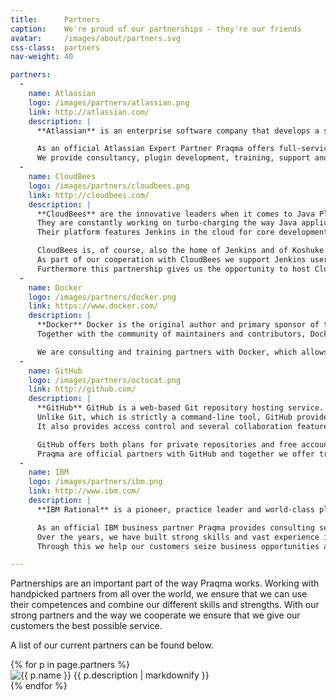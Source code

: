 ```yaml
---
title:      Partners
caption:    We're proud of our partnerships - they're our friends
avatar:     /images/about/partners.svg
css-class:  partners
nav-weight: 40

partners:
  -
    name: Atlassian
    logo: /images/partners/atlassian.png
    link: http://atlassian.com/
    description: |
      **Atlassian** is an enterprise software company that develops a suite of products supporting the entire product development process.

      As an official Atlassian Expert Partner Praqma offers full-service assistance tailored to our clients' specific needs on the entire Atlassian tool suite.
      We provide consultancy, plugin development, training, support and migration to Git and Stash from Subversion, ClearCase, etc.
  -
    name: CloudBees
    logo: /images/partners/cloudbees.png
    link: http://cloudbees.com/
    description: |
      **CloudBees** are the innovative leaders when it comes to Java Platform as a Service (PaaS).
      They are constantly working on turbo-charging the way Java applications are being built and deployed to meet the rapid pace of business in an online and increasingly mobile world.
      Their platform features Jenkins in the cloud for core development services.

      CloudBees is, of course, also the home of Jenkins and of Koshuke Kawaguchi, founder and lead developer of Jenkins.
      As part of our cooperation with CloudBees we support Jenkins users in Europe and host the annual Jenkins CI User Event in Copenhagen.
      Furthermore this partnership gives us the opportunity to host CloudBees' official Jenkins courses as well as support the Enterprise version of Jenkins.
  -
    name: Docker
    logo: /images/partners/docker.png
    link: https://www.docker.com/
    description: |
      **Docker** Docker is the original author and primary sponsor of the Docker open source project.
      Together with the community of maintainers and contributors, Docker aims to deliver tools to help developers build applications with open APIs and help sysadmins better manage these applications.

      We are consulting and training partners with Docker, which allows us to provide certified Docker training and consulting services to our customers.
  -
    name: GitHub
    logo: /images/partners/octocat.png
    link: http://github.com/
    description: |
      **GitHub** GitHub is a web-based Git repository hosting service. It offers all of the distributed revision control and source code management (SCM) functionality of Git as well as adding its own features.
      Unlike Git, which is strictly a command-line tool, GitHub provides a Web-based graphical interface and desktop as well as mobile integration.
      It also provides access control and several collaboration features such as bug tracking, feature requests, task management, and wikis for every project.

      GitHub offers both plans for private repositories and free accounts which are usually used to host open-source software projects.
      Praqma are official partners with GitHub and together we offer training, host meet-ups and support modern software communities.
  -
    name: IBM
    logo: /images/partners/ibm.png
    link: http://www.ibm.com/
    description: |
      **IBM Rational** is a pioneer, practice leader and world-class platform provider in software and systems development.

      As an official IBM business partner Praqma provides consulting services across the entire IBM Rational portfolio.
      Over the years, we have built strong skills and vast experience in designing, configuring and implementing the IBM Rational software solutions.
      Through this we help our customers seize business opportunities and achieve their goals. 

---
```


Partnerships are an important part of the way Praqma works.
Working with handpicked partners from all over the world, we ensure that we can use their competences and combine our different skills and strengths.
With our strong partners and the way we cooperate we ensure that we give our customers the best possible service.

A list of our current partners can be found below.

<div class="partners">
  <div class="partners-wrapper">
    {% for p in page.partners %}
      <div class="partner">
        <a {% if p.link %}href="{{ p.link }}" {% endif %}target="_blank" title="{{ p.name }}"><img src="{{ p.logo }}" alt="{{ p.name }}"></a>
        {{ p.description | markdownify }}
      </div>
    {% endfor %}
  </div>
</div>
